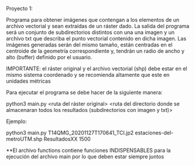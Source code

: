 Proyecto 1:

Programa para obtener imágenes que contengan a los elementos de un archivo vectorial y sean extraídas de un ráster dado.
La salida del programa será un conjunto de subdirectorios distintos con una una imagen y un archivo txt que describa el punto vectorial contenido en dicha imagen.
Las imágenes generadas serán del mismo tamaño, están centradas en el centroide de la geometría correspondiente y, tendrán un radio de ancho y alto (buffer) definido por el usuario.

IMPORTANTE: el ráster original y el archivo vectorial (shp) debe estar en el mismo sistema coordenado y se recomienda altamente que este en unidades métricas

Para ejecutar el programa se debe hacer de la siguiente manera:

python3 main.py <ruta del ráster original>   <ruta del archivo vectorial>  <ruta del directorio donde se almacenaran todos los resultados (subdirectorios con imagen y txt)>   <buffer>

Ejemplo:

python3 main.py T14QMG_20201127T170641_TCI.jp2 estaciones-del-metroUTM.shp ResultadosXX 1500


**El archivo functions contiene funciones INDISPENSABLES para la ejecución del archivo main por lo que deben estar siempre juntos
